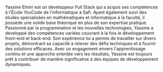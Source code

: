 Yassine Elmiri est un développeur Full Stack qui a acquis ses compétences à l'École YouCode de l'informatique à Safi. Ayant également suivi des études spécialisées en mathématiques et informatique à la faculté, il possède une solide base théorique en plus de son expertise pratique. Passionné par la programmation et les nouvelles technologies, Yassine a développé des compétences variées couvrant à la fois le développement front-end et back-end. Son expérience lui a permis de travailler sur divers projets, démontrant sa capacité à relever des défis techniques et à fournir des solutions efficaces. Avec un engagement envers l'apprentissage continu et une approche orientée vers les résultats, Yassine est toujours prêt à contribuer de manière significative à des équipes de développement dynamiques.
